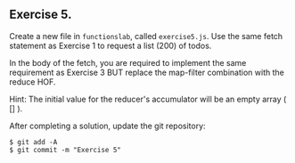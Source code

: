 ## Exercise 5.

Create a new file in `functionslab`, called `exercise5.js`. Use the same fetch statement as Exercise 1 to request a list (200) of todos.

In the body of the fetch, you are required to implement the same requirement as Exercise 3 BUT replace the map-filter combination with the reduce HOF.

Hint: The initial value for the reducer's accumulator will be an empty array ( [] ).

After completing a solution, update the git repository:
 ~~~
$ git add -A
$ git commit -m "Exercise 5"
~~~